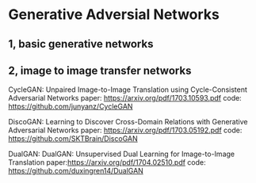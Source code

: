 # Generative Adversial Networks
## 1, basic generative networks
## 2, image to image transfer networks
CycleGAN: Unpaired Image-to-Image Translation using Cycle-Consistent Adversarial Networks 
paper: https://arxiv.org/pdf/1703.10593.pdf
code: https://github.com/junyanz/CycleGAN

DiscoGAN: Learning to Discover Cross-Domain Relations with Generative Adversarial Networks
paper: https://arxiv.org/pdf/1703.05192.pdf
code: https://github.com/SKTBrain/DiscoGAN

DualGAN: DualGAN: Unsupervised Dual Learning for Image-to-Image Translation
paper:https://arxiv.org/pdf/1704.02510.pdf
code: https://github.com/duxingren14/DualGAN

